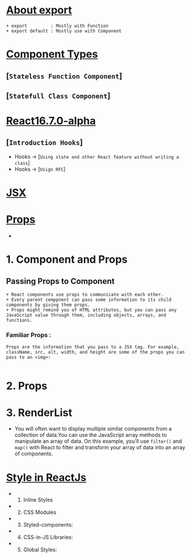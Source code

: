 # [About export]()
    + export         : Mostly with Function 
    + export default : Mostly use with Component

# [Component Types]()
## [`Stateless Function Component`]
## [`Statefull Class Component`]


# [React16.7.0-alpha](Hooks)
## [`Introduction Hooks`]
-  Hooks -> [`Using state and other React feature without writing a class`]
-  Hooks -> [`Usign RFC`]


# [JSX]()


# [Props]()
- 

# 1. Component and Props 
## Passing Props to Component
    + React components use props to communicate with each other.
    + Every parent cemppnent can pass some information to its child components by giving them props.
    + Props might remind you of HTML attributes, but you can pass any JavaScript value through them, including objects, arrays, and functions.
### Familiar Props :
    Props are the information that you pass to a JSX tag. For example, className, src, alt, width, and height are some of the props you can pass to an <img>:
``` One ways data binding is throws props from Parent to Child.
```

# 2. Props 

# 3. RenderList 
+ You will often want to display multiple similar components from a collection  of data.You can use the JavaScript array methods to manipulate an array of data. On this example, you'll use ```filter()``` and ```map()``` with React to filter and transform your array of data into an array of components.

# [Style in ReactJs]()
- 1. Inline Styles
- 2. CSS Modules
- 3. Styled-components:
- 4. CSS-in-JS Libraries:
- 5. Global Styles:



    




    



 
